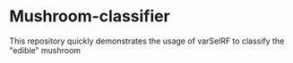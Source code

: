 # Mushroom-classifier
This repository quickly demonstrates the usage of varSelRF to classify the "edible" mushroom
